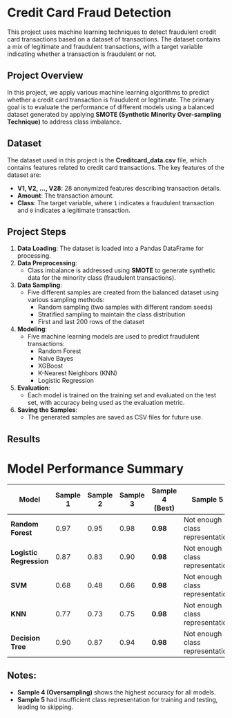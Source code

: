 # Credit Card Fraud Detection

This project uses machine learning techniques to detect fraudulent credit card transactions based on a dataset of transactions. The dataset contains a mix of legitimate and fraudulent transactions, with a target variable indicating whether a transaction is fraudulent or not.

## Project Overview

In this project, we apply various machine learning algorithms to predict whether a credit card transaction is fraudulent or legitimate. The primary goal is to evaluate the performance of different models using a balanced dataset generated by applying **SMOTE (Synthetic Minority Over-sampling Technique)** to address class imbalance.

## Dataset

The dataset used in this project is the **Creditcard_data.csv** file, which contains features related to credit card transactions. The key features of the dataset are:

- **V1, V2, ..., V28**: 28 anonymized features describing transaction details.
- **Amount**: The transaction amount.
- **Class**: The target variable, where `1` indicates a fraudulent transaction and `0` indicates a legitimate transaction.

## Project Steps

1. **Data Loading**: The dataset is loaded into a Pandas DataFrame for processing.
2. **Data Preprocessing**:
   - Class imbalance is addressed using **SMOTE** to generate synthetic data for the minority class (fraudulent transactions).
3. **Data Sampling**:
   - Five different samples are created from the balanced dataset using various sampling methods:
     - Random sampling (two samples with different random seeds)
     - Stratified sampling to maintain the class distribution
     - First and last 200 rows of the dataset
4. **Modeling**:
   - Five machine learning models are used to predict fraudulent transactions:
     - Random Forest
     - Naive Bayes
     - XGBoost
     - K-Nearest Neighbors (KNN)
     - Logistic Regression
5. **Evaluation**: 
   - Each model is trained on the training set and evaluated on the test set, with accuracy being used as the evaluation metric.
6. **Saving the Samples**:
   - The generated samples are saved as CSV files for future use.


## Results 
# Model Performance Summary

| Model               | Sample 1 | Sample 2 | Sample 3 | **Sample 4 (Best)** | Sample 5 |
|---------------------|----------|----------|----------|---------------------|----------|
| **Random Forest**    | 0.97     | 0.95     | 0.98     | **0.98**            | Not enough class representation |
| **Logistic Regression** | 0.87     | 0.83     | 0.90     | **0.98**            | Not enough class representation |
| **SVM**              | 0.68     | 0.48     | 0.66     | **0.98**            | Not enough class representation |
| **KNN**              | 0.77     | 0.73     | 0.75     | **0.98**            | Not enough class representation |
| **Decision Tree**    | 0.90     | 0.87     | 0.94     | **0.98**            | Not enough class representation |

## Notes:
- **Sample 4 (Oversampling)** shows the highest accuracy for all models.
- **Sample 5** had insufficient class representation for training and testing, leading to skipping.


